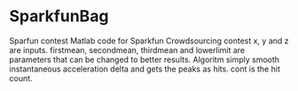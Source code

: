# SparkfunBag
Sparfun contest
Matlab code for Sparkfun Crowdsourcing contest
x, y and z are inputs.
firstmean, secondmean, thirdmean and lowerlimit are parameters that can be changed to better results.
Algoritm simply smooth instantaneous acceleration delta and gets the peaks as hits.
cont is the hit count.
